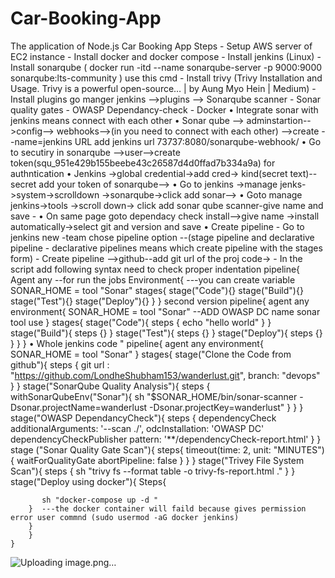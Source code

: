 # Car-Booking-App
The application of Node.js Car Booking App
Steps - Setup AWS server of EC2 instance
	- Install docker and docker compose
	- Install jenkins  (Linux)
	- Install sonarqube (    docker run -itd --name sonarqube-server -p 9000:9000 sonarqube:lts-community ) use this cmd
	- Install trivy (Trivy Installation and Usage. Trivy is a powerful open-source… | by Aung Myo Hein | Medium)
	- Install plugins go manger jenkins -->plugins -->  Sonarqube scanner
	- Sonar quality gates
	- OWASP Dependancy-check
	- Docker 
	• Integrate sonar with jenkins means connect with each other
	• Sonar qube --> adminstartion-->config--> webhooks-->(in you need to connect with each other) -->create --name=jenkins URL add jenkins url 73737:8080/sonarqube-webhook/
	• Go to secutiry in sonarqube -->user-->create token(squ_951e429b155beebe43c26587d4d0ffad7b334a9a) for authntication
	• Jenkins ->global credential->add cred-> kind(secret text)--secret add your token of sonarqube-->
	• Go to jenkins ->manage jenks->system->scrolldown ->sonarqube->click add sonar-->
	• Goto manage jenkins->tools ->scroll down-> click add sonar qube scanner-give name and save -
	• On same page goto dependacy check install-->give name ->install automatically->select git and version and save
	• Create pipeline
	- Go to jenkins new -team chose pipeline option --(stage pipeline and declarative pipeline - declarative pipelines means which create pipeline with the stages form)
	- Create pipeline -->github--add git url of the proj code-> 
	- In the script add following syntax need to check proper indentation 
	pipeline{
		Agent any --for run the jobs
		Environment{                ---you can create variable
			SONAR_HOME = tool "Sonar" 
	    stages{
	        stage("Code"){}
	        stage("Build"){}
	        stage("Test"){}
	        stage("Deploy"){}
	    }
	}
	 second version
	pipeline{
	    agent any
	    environment{
	        SONAR_HOME = tool "Sonar"  --ADD OWASP DC name  sonar tool use
	    }
	    stages{
	        stage("Code"){
	            steps {
	                echo "hello world"
	            }
	        }
	        stage("Build"){
	            steps {}
	        }
	        stage("Test"){
	            steps {}
	        }
	        stage("Deploy"){
	            steps {}
	        }
	    }
	}
	• Whole jenkins code
"
	pipeline{
	    agent any
	    environment{
	        SONAR_HOME = tool "Sonar"
	    }
	    stages{
	        stage("Clone the Code from github"){
	            steps {
	                git url : "https://github.com/LondheShubham153/wanderlust.git", branch: "devops" 
	            }
	        }
	        stage("SonarQube Quality Analysis"){
	            steps {
	                withSonarQubeEnv("Sonar"){
	                    sh "$SONAR_HOME/bin/sonar-scanner -Dsonar.projectName=wanderlust -Dsonar.projectKey=wanderlust"
	                }
	            }
	        }
	        stage("OWASP DependancyCheck"){
	            steps {
	                dependencyCheck additionalArguments: '--scan ./', odcInstallation: 'OWASP DC'
	                dependencyCheckPublisher pattern: '**/dependencyCheck-report.html'
	            }
	        }
	        stage ("Sonar Quality Gate Scan"){
	            steps{
	                timeout(time: 2, unit: "MINUTES"){
	                    waitForQualityGate abortPipeline: false
	                }
	            }
	        }
	        stage("Trivey File System Scan"){
	            steps {
	                sh "trivy fs --format table -o trivy-fs-report.html ."
	            }
	        }
	        stage("Deploy using docker"){
		Steps{
		
		   sh "docker-compose up -d "
		}  ---the docker container will faild because gives permission error user commnd (sudo usermod -aG docker jenkins)
		}
	    }
	}
![Uploading image.png…]()

